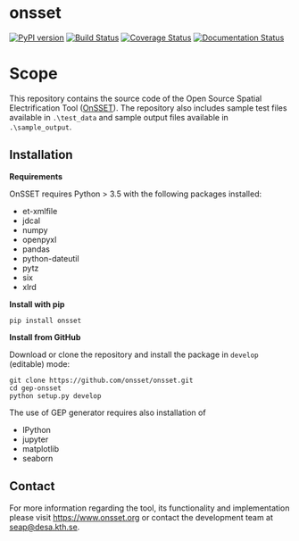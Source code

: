 onsset
=================================

[![PyPI version](https://badge.fury.io/py/gridfinder.svg)](https://pypi.org/project/onsset/)
[![Build Status](https://travis-ci.com/OnSSET/onsset.svg?branch=master)](https://travis-ci.com/OnSSET/onsset)
[![Coverage Status](https://coveralls.io/repos/github/OnSSET/onsset/badge.svg?branch=will/ci)](https://coveralls.io/github/OnSSET/onsset?branch=will/ci)
[![Documentation Status](https://readthedocs.org/projects/onsset/badge/?version=latest)](https://onsset.readthedocs.io/en/latest/?badge=latest)

# Scope

This repository contains the source code of the Open Source Spatial Electrification Tool ([OnSSET](http://www.onsset.org/)). The repository also includes sample test files available in ```.\test_data``` and sample output files available in ```.\sample_output```.

## Installation

**Requirements**

OnSSET requires Python > 3.5 with the following packages installed:
- et-xmlfile
- jdcal
- numpy
- openpyxl
- pandas
- python-dateutil
- pytz
- six
- xlrd


**Install with pip**

```
pip install onsset
```

**Install from GitHub**

Download or clone the repository and install the package in `develop` (editable) mode:

```
git clone https://github.com/onsset/onsset.git
cd gep-onsset
python setup.py develop
```

The use of GEP generator requires also installation of
- IPython
- jupyter
- matplotlib
- seaborn

## Contact
For more information regarding the tool, its functionality and implementation please visit https://www.onsset.org or contact the development team at seap@desa.kth.se.
